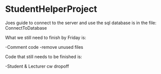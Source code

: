 # StudentHelperProject

Joes guide to connect to the server and use the sql database is in the file: ConnectToDatabase

What we still need to finish by Friday is:

-Comment code
-remove unused files

Code that still needs to be finished is:
 
-Student & Lecturer cw dropoff 






